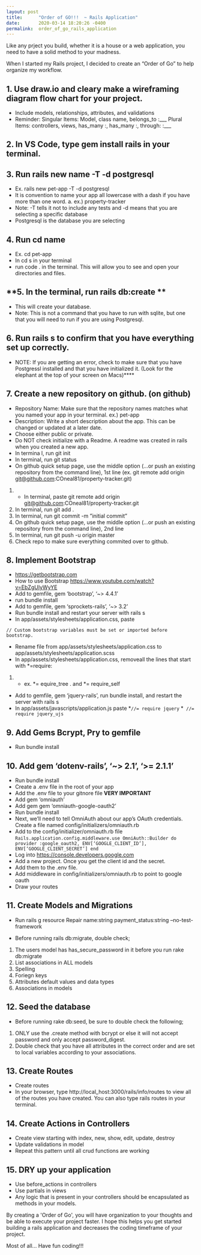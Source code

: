 ```yaml
---
layout: post
title:      "Order of GO!!!  ~ Rails Application"
date:       2020-03-14 18:20:26 -0400
permalink:  order_of_go_rails_application
---
```


Like any prject you build, whether it is a house or a web application, you need to have a solid method to your madness.  

When I started my Rails project, I decided to create an “Order of Go” to help organize my workflow.

## **1. Use draw.io and cleary make a wireframing diagram flow chart for your project**. 

*  Include models, relationships, attributes, and validations 
*  Reminder: Singular Items: Model, class name, belongs_to :___ Plural Items: controllers, views, has_many :, has_many :, through: :___


## **2. In VS Code, type gem install rails in your terminal.**


## **3. Run rails new name -T -d postgresql**
* Ex. rails new pet-app -T -d postgresql 
*  It is convention to name your app all lowercase with a dash if you have more than one word. 
     a.  ex.) property-tracker
*  Note:  -T tells it not to include any tests and -d means that you are selecting a specific database 
*  Postgresql is the database you are selecting


## **4. Run cd name**
* Ex. cd pet-app 
* In cd s in your terminal
*  run code . in the terminal. This will allow you to see and open your directories and files.


## **5. In the terminal, run rails db:create **  
* This will create your database. 
*  Note: This is not a command that you have to run with sqlite, but one that you will need to run if you are using Postgresql.


## **6. Run rails s to confirm that you have everything set up correctly.**
* NOTE: If you are getting an error, check to make sure that you have Postgressl installed and that you have initialized it. (Look for the elephant at the top of your screen on Macs)****


## **7. Create a new repository on github. (on github)**
* Repository Name: Make sure that the repository names matches what you named your app in your terminal. ex.) pet-app 
* Description: Write a short description about the app. This can be changed or updated at a later date.
*  Choose either public or private. 
*  Do NOT check initialize with a Readme. A readme was created in rails when you created a new app. 
*  In termina l, run git init 
*  In terminal, run git status 
*  On github quick setup page, use the middle option (…or push an existing repository from the command line), 1st line (ex. git remote add origin git@github.com:COneal81/property-tracker.git) 
1. *  In terminal, paste git remote add origin git@github.com:COneal81/property-tracker.git 
2.  In terminal, run git add .
3.  In terminal, run git commit -m ”initial commit” 
4.  On github quick setup page, use the middle option (…or push an existing repository from the command line), 2nd line 
5.  In terminal, run git push -u origin master 
6.  Check repo to make sure everything commited over to github.


## **8. Implement Bootstrap**
* https://getbootstrap.com 
* How to use Bootstrap https://www.youtube.com/watch?v=EbZgUIyWyYE 
* Add to gemfile, gem ‘bootstrap’, ‘~> 4.4.1’ 
* run bundle install 
* Add to gemfile, gem ‘sprockets-rails’, ‘~> 3.2’ 
* Run bundle install and restart your server with rails s 
* In app/assets/stylesheets/application.css, paste

`// Custom bootstrap variables must be set or imported before bootstrap.`

* Rename file from app/assets/stylesheets/application.css to app/assets/stylesheets/application.scss
*  In app/assets/stylesheets/application.css, removeall the lines that start with *=require: 
1. *  ex. *= equire_tree . and *= require_self 
* Add to gemfile, gem ‘jquery-rails’, run bundle install, and restart the server with rails s 
* In app/assets/javascripts/application.js paste 
*` //= require jquery `
*` //= require jquery_ujs`


##  **9. Add Gems Bcrypt, Pry to gemfile**
* Run bundle install


## **10. Add gem ‘dotenv-rails’, ‘~> 2.1’, ‘>= 2.1.1’**
* Run bundle install 
* Create a .env file in the root of your app 
* Add the .env file to your gitnore file **VERY IMPORTANT** 
* Add gem ‘omniauth’ 
* Add gem gem ‘omniauth-google-oauth2’ 
* Run bundle install 
* Next, we’ll need to tell OmniAuth about our app’s OAuth credentials. Create a file named config/initializers/omniauth.rb 
* Add to the config/initializer/omniauth.rb file 
`Rails.application.config.middleware.use OmniAuth::Builder do provider :google_oauth2, ENV[‘GOOGLE_CLIENT_ID’], ENV[‘GOOGLE_CLIENT_SECRET’] end` 
* Log into https://console.developers.google.com 
* Add a new project. Once you get the client id and the secret. 
* Add them to the .env file. 
* Add middleware in config/initializers/omniauth.rb to point to google oauth 
* Draw your routes


## **11. Create Models and Migrations**
* Run rails g resource Repair name:string payment_status:string –no-test-framework

* Before running rails db:migrate, double check; 
1. The users model has has_secure_password in it before you run rake db:migrate 
2. List associations in ALL models 
3. Spelling 
4. Foriegn keys 
5. Attributes default values and data types 
6. Associations in models


## **12. Seed the database**
* Before running rake db:seed, be sure to double check the following;
1. ONLY use the .create method with bcrypt or else it will not accept password and only accept password_digest.
2. Double check that you have all attributes in the correct order and are set to local variables according to your associations.


## **13. Create Routes**
* Create routes
* In your browser, type http://local_host:3000/rails/info/routes to view all of the routes you have created.  You can also type rails routes in your terminal.


## **14. Create Actions in Controllers**
* Create view starting with index, new, show, edit, update, destroy 
* Update validations in model 
* Repeat this pattern until all crud functions are working


## **15. DRY up your application**
*  Use before_actions in controllers 
*  Use partials in views
*  Any logic that is present in your controllers should be encapsulated as methods in your models.


By creating a 'Order of Go', you will have organization to your thoughts and be able to execute your project faster.   I hope this helps you get started building a rails application and decreases the coding timeframe of your project.  

Most of all... Have fun coding!!!








